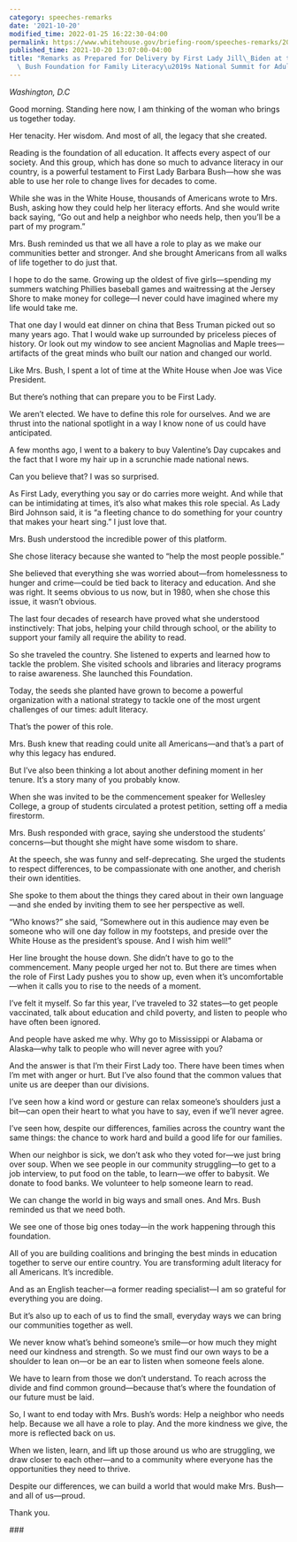 ```yaml
---
category: speeches-remarks
date: '2021-10-20'
modified_time: 2022-01-25 16:22:30-04:00
permalink: https://www.whitehouse.gov/briefing-room/speeches-remarks/2021/10/20/remarks-as-prepared-for-delivery-by-first-lady-jill-biden-at-the-barbara-bush-foundation-for-family-literacys-national-summit-for-adult-literacy/
published_time: 2021-10-20 13:07:00-04:00
title: "Remarks as Prepared for Delivery by First Lady Jill\_Biden at the Barbara\
  \ Bush Foundation for Family Literacy\u2019s National Summit for Adult\_Literacy"
---
```

 
*Washington, D.C*

Good morning. Standing here now, I am thinking of the woman who brings
us together today.

Her tenacity. Her wisdom. And most of all, the legacy that she created.

Reading is the foundation of all education. It affects every aspect of
our society. And this group, which has done so much to advance literacy
in our country, is a powerful testament to First Lady Barbara Bush—how
she was able to use her role to change lives for decades to come.

While she was in the White House, thousands of Americans wrote to Mrs.
Bush, asking how they could help her literacy efforts. And she would
write back saying, “Go out and help a neighbor who needs help, then
you’ll be a part of my program.”

Mrs. Bush reminded us that we all have a role to play as we make our
communities better and stronger. And she brought Americans from all
walks of life together to do just that.

I hope to do the same. Growing up the oldest of five girls—spending my
summers watching Phillies baseball games and waitressing at the Jersey
Shore to make money for college—I never could have imagined where my
life would take me.

That one day I would eat dinner on china that Bess Truman picked out so
many years ago. That I would wake up surrounded by priceless pieces of
history. Or look out my window to see ancient Magnolias and Maple
trees—artifacts of the great minds who built our nation and changed our
world.

Like Mrs. Bush, I spent a lot of time at the White House when Joe was
Vice President.

But there’s nothing that can prepare you to be First Lady.

We aren’t elected. We have to define this role for ourselves. And we are
thrust into the national spotlight in a way I know none of us could have
anticipated.

A few months ago, I went to a bakery to buy Valentine’s Day cupcakes and
the fact that I wore my hair up in a scrunchie made national news.

Can you believe that? I was so surprised.

As First Lady, everything you say or do carries more weight. And while
that can be intimidating at times, it’s also what makes this role
special. As Lady Bird Johnson said, it is “a fleeting chance to do
something for your country that makes your heart sing.” I just love
that.

Mrs. Bush understood the incredible power of this platform.

She chose literacy because she wanted to “help the most people
possible.”

She believed that everything she was worried about—from homelessness to
hunger and crime—could be tied back to literacy and education. And she
was right. It seems obvious to us now, but in 1980, when she chose this
issue, it wasn’t obvious.

The last four decades of research have proved what she understood
instinctively: That jobs, helping your child through school, or the
ability to support your family all require the ability to read.

So she traveled the country. She listened to experts and learned how to
tackle the problem. She visited schools and libraries and literacy
programs to raise awareness. She launched this Foundation.

Today, the seeds she planted have grown to become a powerful
organization with a national strategy to tackle one of the most urgent
challenges of our times: adult literacy.

That’s the power of this role.

Mrs. Bush knew that reading could unite all Americans—and that’s a part
of why this legacy has endured.

But I’ve also been thinking a lot about another defining moment in her
tenure. It’s a story many of you probably know.

When she was invited to be the commencement speaker for Wellesley
College, a group of students circulated a protest petition, setting off
a media firestorm.

Mrs. Bush responded with grace, saying she understood the students’
concerns—but thought she might have some wisdom to share.

At the speech, she was funny and self-deprecating. She urged the
students to respect differences, to be compassionate with one another,
and cherish their own identities.

She spoke to them about the things they cared about in their own
language—and she ended by inviting them to see her perspective as well.

“Who knows?” she said, “Somewhere out in this audience may even be
someone who will one day follow in my footsteps, and preside over the
White House as the president’s spouse. And I wish him well!”

Her line brought the house down. She didn’t have to go to the
commencement. Many people urged her not to. But there are times when the
role of First Lady pushes you to show up, even when it’s
uncomfortable—when it calls you to rise to the needs of a moment.

I’ve felt it myself. So far this year, I’ve traveled to 32 states—to get
people vaccinated, talk about education and child poverty, and listen to
people who have often been ignored.

And people have asked me why. Why go to Mississippi or Alabama or
Alaska—why talk to people who will never agree with you?

And the answer is that I’m their First Lady too. There have been times
when I’m met with anger or hurt. But I’ve also found that the common
values that unite us are deeper than our divisions.

I’ve seen how a kind word or gesture can relax someone’s shoulders just
a bit—can open their heart to what you have to say, even if we’ll never
agree.

I’ve seen how, despite our differences, families across the country want
the same things: the chance to work hard and build a good life for our
families.

When our neighbor is sick, we don’t ask who they voted for—we just bring
over soup. When we see people in our community struggling—to get to a
job interview, to put food on the table, to learn—we offer to babysit.
We donate to food banks. We volunteer to help someone learn to read.

We can change the world in big ways and small ones. And Mrs. Bush
reminded us that we need both.

We see one of those big ones today—in the work happening through this
foundation.

All of you are building coalitions and bringing the best minds in
education together to serve our entire country. You are transforming
adult literacy for all Americans. It’s incredible.

And as an English teacher—a former reading specialist—I am so grateful
for everything you are doing.

But it’s also up to each of us to find the small, everyday ways we can
bring our communities together as well.

We never know what’s behind someone’s smile—or how much they might need
our kindness and strength. So we must find our own ways to be a shoulder
to lean on—or be an ear to listen when someone feels alone.

We have to learn from those we don’t understand. To reach across the
divide and find common ground—because that’s where the foundation of our
future must be laid.

So, I want to end today with Mrs. Bush’s words: Help a neighbor who
needs help. Because we all have a role to play. And the more kindness we
give, the more is reflected back on us.

When we listen, learn, and lift up those around us who are struggling,
we draw closer to each other—and to a community where everyone has the
opportunities they need to thrive.

Despite our differences, we can build a world that would make Mrs.
Bush—and all of us—proud.

Thank you.

\###
